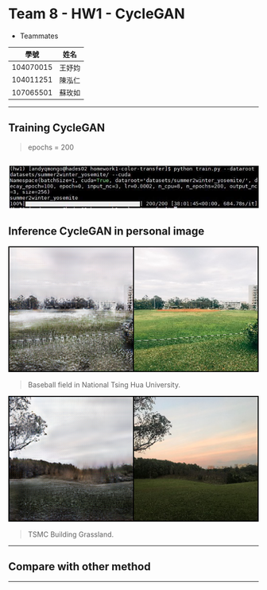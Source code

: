 # Team 8 - HW1 - CycleGAN

* Teammates

| 學號 | 姓名 |
| :--------: | :--------: | 
| 104070015     | 王妤㚬     | 
| 104011251     | 陳泓仁     | 
| 107065501     | 蘇玫如     | 

---
## Training CycleGAN
>epochs = 200 <br/>

![image](https://github.com/ms0387120/CVFX-Team8-HW1/blob/master/recording.jpg)
---
## Inference CycleGAN in personal image

![image](https://github.com/ms0387120/CVFX-Team8-HW1/blob/master/summertowinter1.png)
>Baseball field in National Tsing Hua University.<br/>

![image](https://github.com/ms0387120/CVFX-Team8-HW1/blob/master/summertowinter2.png)<br/>
>TSMC Building Grassland.
---
## Compare with other method



---
